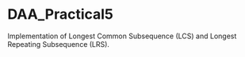 # DAA_Practical5
Implementation of Longest Common Subsequence (LCS) and Longest Repeating Subsequence (LRS).
